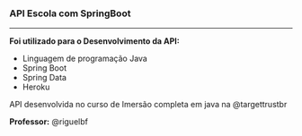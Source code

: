 ### API Escola com SpringBoot

------------

**Foi utilizado para o Desenvolvimento da API:**
- Linguagem de programação Java
- Spring Boot
- Spring Data
- Heroku 

API desenvolvida no curso de Imersão completa em java na @targettrustbr

**Professor:**  @riguelbf
